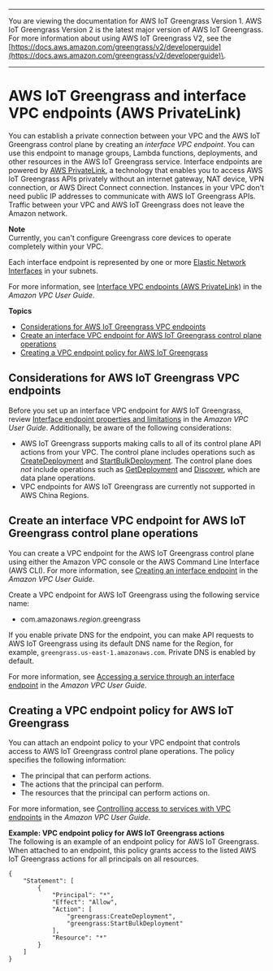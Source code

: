 --------

You are viewing the documentation for AWS IoT Greengrass Version 1\. AWS IoT Greengrass Version 2 is the latest major version of AWS IoT Greengrass\. For more information about using AWS IoT Greengrass V2, see the [https://docs.aws.amazon.com/greengrass/v2/developerguide](https://docs.aws.amazon.com/greengrass/v2/developerguide)\.

--------

# AWS IoT Greengrass and interface VPC endpoints \(AWS PrivateLink\)<a name="vpc-interface-endpoints"></a>

You can establish a private connection between your VPC and the AWS IoT Greengrass control plane by creating an *interface VPC endpoint*\. You can use this endpoint to manage groups, Lambda functions, deployments, and other resources in the AWS IoT Greengrass service\. Interface endpoints are powered by [AWS PrivateLink](http://aws.amazon.com/privatelink), a technology that enables you to access AWS IoT Greengrass APIs privately without an internet gateway, NAT device, VPN connection, or AWS Direct Connect connection\. Instances in your VPC don't need public IP addresses to communicate with AWS IoT Greengrass APIs\. Traffic between your VPC and AWS IoT Greengrass does not leave the Amazon network\.

**Note**  
Currently, you can't configure Greengrass core devices to operate completely within your VPC\.

Each interface endpoint is represented by one or more [Elastic Network Interfaces](https://docs.aws.amazon.com/AWSEC2/latest/UserGuide/using-eni.html) in your subnets\. 

For more information, see [Interface VPC endpoints \(AWS PrivateLink\)](https://docs.aws.amazon.com/vpc/latest/userguide/vpce-interface.html) in the *Amazon VPC User Guide*\.

**Topics**
+ [Considerations for AWS IoT Greengrass VPC endpoints](#vpc-endpoint-considerations)
+ [Create an interface VPC endpoint for AWS IoT Greengrass control plane operations](#create-vpc-endpoint-control-plane)
+ [Creating a VPC endpoint policy for AWS IoT Greengrass](#vpc-endpoint-policy)

## Considerations for AWS IoT Greengrass VPC endpoints<a name="vpc-endpoint-considerations"></a>

Before you set up an interface VPC endpoint for AWS IoT Greengrass, review [Interface endpoint properties and limitations](https://docs.aws.amazon.com/vpc/latest/userguide/vpce-interface.html#vpce-interface-limitations) in the *Amazon VPC User Guide*\. Additionally, be aware of the following considerations:
+ AWS IoT Greengrass supports making calls to all of its control plane API actions from your VPC\. The control plane includes operations such as [CreateDeployment](https://docs.aws.amazon.com/greengrass/v1/apireference/createdeployment-post.html) and [StartBulkDeployment](https://docs.aws.amazon.com/greengrass/v1/apireference/startbulkdeployment-post.html)\. The control plane does *not* include operations such as [GetDeployment](device-auth.md#iot-policies) and [Discover](gg-discover-api.md), which are data plane operations\.
+ VPC endpoints for AWS IoT Greengrass are currently not supported in AWS China Regions\.

## Create an interface VPC endpoint for AWS IoT Greengrass control plane operations<a name="create-vpc-endpoint-control-plane"></a>

You can create a VPC endpoint for the AWS IoT Greengrass control plane using either the Amazon VPC console or the AWS Command Line Interface \(AWS CLI\)\. For more information, see [Creating an interface endpoint](https://docs.aws.amazon.com/vpc/latest/userguide/vpce-interface.html#create-interface-endpoint) in the *Amazon VPC User Guide*\.

Create a VPC endpoint for AWS IoT Greengrass using the following service name: 
+ com\.amazonaws\.*region*\.greengrass

If you enable private DNS for the endpoint, you can make API requests to AWS IoT Greengrass using its default DNS name for the Region, for example, `greengrass.us-east-1.amazonaws.com`\. Private DNS is enabled by default\.

For more information, see [Accessing a service through an interface endpoint](https://docs.aws.amazon.com/vpc/latest/userguide/vpce-interface.html#access-service-though-endpoint) in the *Amazon VPC User Guide*\.

## Creating a VPC endpoint policy for AWS IoT Greengrass<a name="vpc-endpoint-policy"></a>

You can attach an endpoint policy to your VPC endpoint that controls access to AWS IoT Greengrass control plane operations\. The policy specifies the following information:
+ The principal that can perform actions\.
+ The actions that the principal can perform\.
+ The resources that the principal can perform actions on\.

For more information, see [Controlling access to services with VPC endpoints](https://docs.aws.amazon.com/vpc/latest/userguide/vpc-endpoints-access.html) in the *Amazon VPC User Guide*\.

**Example: VPC endpoint policy for AWS IoT Greengrass actions**  
The following is an example of an endpoint policy for AWS IoT Greengrass\. When attached to an endpoint, this policy grants access to the listed AWS IoT Greengrass actions for all principals on all resources\.  

```
{
    "Statement": [
        {
            "Principal": "*",
            "Effect": "Allow",
            "Action": [
                "greengrass:CreateDeployment",
                "greengrass:StartBulkDeployment"
            ],
            "Resource": "*"
        }
    ]
}
```